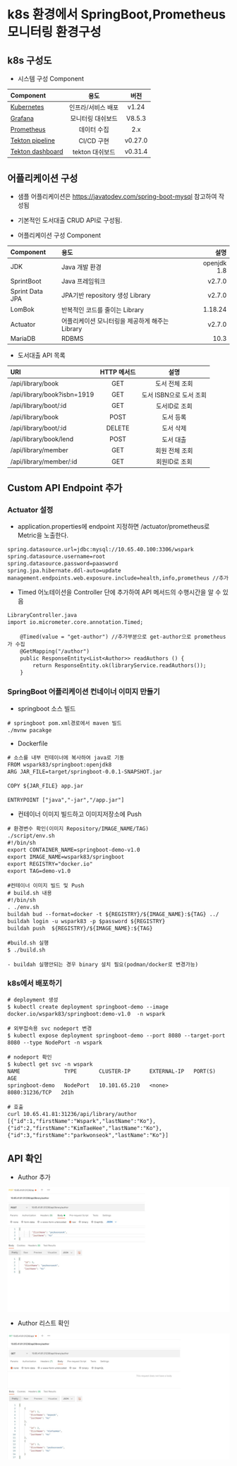 # k8s 환경에서 SpringBoot,Prometheus 모니터링 환경구성

## k8s 구성도




* 시스템 구성 Component

| Component       | 용도              |          버전 |
| :----------     | :---------------: | :-----------: |
| [Kubernetes](https://github.com/wspark/k8s-sample-app/tree/main/k8s)      | 인프라/서비스 배포 |    v1.24      |
| [Grafana](https://github.com/wspark/k8s-sample-app/tree/main/grafana)         |   모니터링 대쉬보드|   V8.5.3      |
| [Prometheus](https://github.com/wspark/k8s-sample-app/tree/main/prometheus)    |   데이터 수집      |    2.x        |
| [Tekton pipeline](https://github.com/wspark/k8s-sample-app/tree/main/tekton) |    CI/CD 구현     |      v0.27.0   |
| [Tekton dashboard](https://github.com/wspark/k8s-sample-app/tree/main/tekton)|  tekton 대쉬보드  |       v0.31.4  |

## 어플리케이션 구성

* 샘플 어플리케이션은 https://javatodev.com/spring-boot-mysql 참고하여 작성됨
* 기본적인 도서대출 CRUD API로 구성됨.

* 어플리케이션 구성 Component

| Component       | 용도                              |          설명         |
| :-------------  | :--------------------------------| ----------------------:|
| JDK             |  Java 개발 환경                   |   openjdk 1.8          | 
| SprintBoot      |  Java 프레임워크                  |    v2.7.0              | 
| Sprint Data JPA | JPA기반 repository 생성 Library   |    v2.7.0              | 
| LomBok          | 반복적인 코드를 줄이는 Library    |      1.18.24            | 
| Actuator        | 어플리케이션 모니터링을 제공하게 해주는 Library |v2.7.0      | 
| MariaDB         |  RDBMS                           |    10.3                | 


* 도서대출 API 목록

| URI                        | HTTP 메서드 |          설명           |
| :----------               | :----------:| :----------------------:|
|/api/library/book           |   GET       |  도서 전체 조회          |
|/api/library/book?isbn=1919 |   GET       |  도서 ISBN으로 도서 조회 |
|/api/library/boot/:id       |   GET       |  도서ID로 조회           |
|/api/library/book           |   POST      |  도서 등록               |
|/api/library/boot/:id       |   DELETE    |  도서 삭제               |
|/api/library/book/lend      |   POST      |  도서 대출               |
|/api/library/member         |   GET       |  회원 전체 조회          |
|/api/library/member/:id     |   GET       |  회원ID로 조회           |



## Custom API Endpoint 추가

### Actuator 설정
* application.properties에 endpoint 지정하면 /actuator/prometheus로 Metric을 노출한다.
```text
spring.datasource.url=jdbc:mysql://10.65.40.100:3306/wspark
spring.datasource.username=root
spring.datasource.password=paasword
spring.jpa.hibernate.ddl-auto=update
management.endpoints.web.exposure.include=health,info,prometheus //추가
```

* Timed 어노테이션을 Controller 단에 추가하여 API 메서드의 수행시간을 알 수 있음

```text
LibraryController.java
import io.micrometer.core.annotation.Timed;

    @Timed(value = "get-author") //추가부분으로 get-author으로 prometheus가 수집
    @GetMapping("/author")
    public ResponseEntity<List<Author>> readAuthors () {
        return ResponseEntity.ok(libraryService.readAuthors());
    }
```
### SpringBoot 어플리케이션 컨네이너 이미지 만들기

* springboot 소스 빌드
```text
# springboot pom.xml경로에서 maven 빌드
./mvnw pacakge
```
* Dockerfile
```text
# 소스를 내부 컨테이너에 복사하여 java로 기동
FROM wspark83/springboot:openjdk8
ARG JAR_FILE=target/springboot-0.0.1-SNAPSHOT.jar

COPY ${JAR_FILE} app.jar

ENTRYPOINT ["java","-jar","/app.jar"]
```

* 컨테이너 이미지 빌드하고 이미지저장소에 Push

```text
# 환경변수 확인(이미지 Repository/IMAGE_NAME/TAG) 
./script/env.sh
#!/bin/sh
export CONTAINER_NAME=springboot-demo-v1.0
export IMAGE_NAME=wspark83/springboot
export REGISTRY="docker.io"
export TAG=demo-v1.0

#컨테이너 이미지 빌드 및 Push
# build.sh 내용
#!/bin/sh
. ./env.sh
buildah bud --format=docker -t ${REGISTRY}/${IMAGE_NAME}:${TAG} ../
buildah login -u wspark83 -p $password ${REGISTRY}
buildah push  ${REGISTRY}/${IMAGE_NAME}:${TAG} 

#build.sh 실행
$ ./build.sh

- buildah 실행안되는 경우 binary 설치 필요(podman/docker로 변경가능)
```


### k8s에서 배포하기

```text
# deployment 생성
$ kubectl create deployment springboot-demo --image docker.io/wspark83/springboot:demo-v1.0  -n wspark

# 외부접속용 svc nodeport 변경
$ kubectl expose deployment springboot-demo --port 8080 --target-port 8080 --type NodePort -n wspark

# nodeport 확인
$ kubectl get svc -n wspark
NAME              TYPE       CLUSTER-IP      EXTERNAL-IP   PORT(S)          AGE
springboot-demo   NodePort   10.101.65.210   <none>        8080:31236/TCP   2d1h

# 호출
curl 10.65.41.81:31236/api/library/author
[{"id":1,"firstName":"Wspark","lastName":"Ko"},{"id":2,"firstName":"KimTaeHee","lastName":"Ko"},{"id":3,"firstName":"parkwonseok","lastName":"Ko"}]
```

## API 확인

* Author 추가
<img src="./springboot-sample/images/spring-api-post.jpg" align="center" />

* Author 리스트 확인
<img src="./springboot-sample/images/spring-api-get.jpg" align="center" />

